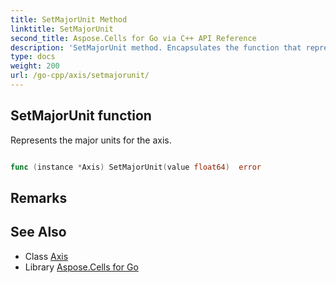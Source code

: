 ```yaml
---
title: SetMajorUnit Method 
linktitle: SetMajorUnit
second_title: Aspose.Cells for Go via C++ API Reference
description: 'SetMajorUnit method. Encapsulates the function that represents setmajorunit in Go.'
type: docs
weight: 200
url: /go-cpp/axis/setmajorunit/
---
```


## SetMajorUnit function

Represents the major units for the axis.

```go

func (instance *Axis) SetMajorUnit(value float64)  error

```

## Remarks


## See Also

* Class [Axis](../)
* Library [Aspose.Cells for Go](../../)
